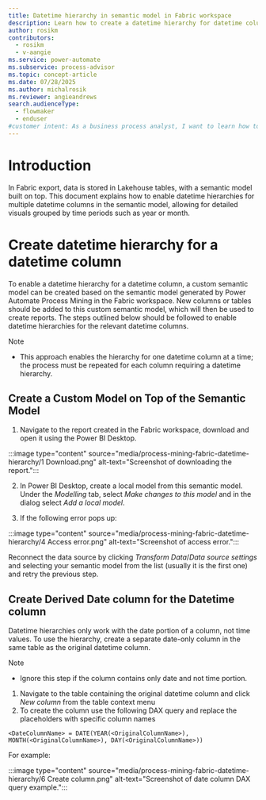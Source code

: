 ```yaml
---
title: Datetime hierarchy in semantic model in Fabric workspace
description: Learn how to create a datetime hierarchy for datetime columns in the Power Automate Process Mining semantic model in Fabric workspace.
author: rosikm
contributors:
  - rosikm
  - v-aangie
ms.service: power-automate
ms.subservice: process-advisor
ms.topic: concept-article
ms.date: 07/28/2025
ms.author: michalrosik
ms.reviewer: angieandrews
search.audienceType: 
  - flowmaker
  - enduser
#customer intent: As a business process analyst, I want to learn how to create a datetime hiararchy for datetime columns in the Power Automate Process Mining semantic model in Fabric workspace.
---
```


# Introduction

In Fabric export, data is stored in Lakehouse tables, with a semantic model built on top. This document explains how to enable datetime hierarchies for multiple datetime columns in the semantic model, allowing for detailed visuals grouped by time periods such as year or month.

# Create datetime hierarchy for a datetime column

To enable a datetime hierarchy for a datetime column, a custom semantic model can be created based on the semantic model generated by Power Automate Process Mining in the Fabric workspace. New columns or tables should be added to this custom semantic model, which will then be used to create reports. The steps outlined below should be followed to enable datetime hierarchies for the relevant datetime columns. 

> [!NOTE]
> - This approach enables the hierarchy for one datetime column at a time; the process must be repeated for each column requiring a datetime hierarchy.

## Create a Custom Model on Top of the Semantic Model

1. Navigate to the report created in the Fabric workspace, download and open it using the Power BI Desktop.

:::image type="content" source="media/process-mining-fabric-datetime-hierarchy/1 Download.png" alt-text="Screenshot of downloading the report.":::

2. In Power BI Desktop, create a local model from this semantic model. Under the *Modelling* tab, select *Make changes to this model* and in the dialog select *Add a local model*.

3. If the following error pops up:

:::image type="content" source="media/process-mining-fabric-datetime-hierarchy/4 Access error.png" alt-text="Screenshot of access error.":::

   Reconnect the data source by clicking *Transform Data*/*Data source settings* and selecting your semantic model from the list (usually it is the first one) and retry the previous step.

## Create Derived Date column for the Datetime column

Datetime hierarchies only work with the date portion of a column, not time values. To use the hierarchy, create a separate date-only column in the same table as the original datetime column. 

> [!NOTE]
> - Ignore this step if the column contains only date and not time portion.

1. Navigate to the table containing the original datetime column and click *New column* from the table context menu
2. To create the column use the following DAX query and replace the placeholders with specific column names

```
<DateColumnName> = DATE(YEAR(<OriginalColumnName>), MONTH(<OriginalColumnName>), DAY(<OriginalColumnName>))
```

For example:

:::image type="content" source="media/process-mining-fabric-datetime-hierarchy/6 Create column.png" alt-text="Screenshot of date column DAX query example.":::
